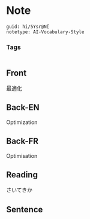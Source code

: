 # Note
```
guid: hi/5Ysr@N[
notetype: AI-Vocabulary-Style
```

### Tags
```
```

## Front
最適化

## Back-EN
Optimization

## Back-FR
Optimisation

## Reading
さいてきか

## Sentence

